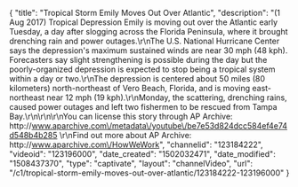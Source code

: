 {
    "title": "Tropical Storm Emily Moves Out Over Atlantic",
    "description": "(1 Aug 2017) Tropical Depression Emily is moving out over the Atlantic early Tuesday, a day after slogging across the Florida Peninsula, where it brought drenching rain and power outages.\r\nThe U.S. National Hurricane Center says the depression's maximum sustained winds are near 30 mph (48 kph). Forecasters say slight strengthening is possible during the day but the poorly-organized depression is expected to stop being a tropical system within a day or two.\r\nThe depression is centered about 50 miles (80 kilometers) north-northeast of Vero Beach, Florida, and is moving east-northeast near 12 mph (19 kph).\r\nMonday, the scattering, drenching rains, caused power outages and left two fishermen to be rescued from Tampa Bay.\r\n\r\n\r\nYou can license this story through AP Archive: http:\/\/www.aparchive.com\/metadata\/youtube\/be7e53d824dcc584ef4e74d548b4b285 \r\nFind out more about AP Archive: http:\/\/www.aparchive.com\/HowWeWork",
    "channelid": "123184222",
    "videoid": "123196000",
    "date_created": "1502032471",
    "date_modified": "1508437370",
    "type": "captivate",
    "layout": "channelVideo",
    "url": "\/c1\/tropical-storm-emily-moves-out-over-atlantic\/123184222-123196000"
}